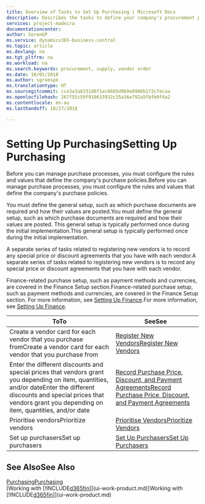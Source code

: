 ```yaml
---
title: Overview of Tasks to Set Up Purchasing | Microsoft Docs
description: Describes the tasks to define your company's procurement policies and set up your purchasing processes.
services: project-madeira
documentationcenter: 
author: SorenGP
ms.service: dynamics365-business-central
ms.topic: article
ms.devlang: na
ms.tgt_pltfrm: na
ms.workload: na
ms.search.keywords: procurement, supply, vendor order
ms.date: 10/01/2018
ms.author: sgroespe
ms.translationtype: HT
ms.sourcegitcommit: cce3a3a8331d8f1ac6665d9b9a9908b172cfecaa
ms.openlocfilehash: 267f55c59f910633932c35a36e792a5fbfb0f4a2
ms.contentlocale: en-au
ms.lasthandoff: 10/27/2018

---
```

# <a name="setting-up-purchasing"></a><span data-ttu-id="00378-103">Setting Up Purchasing</span><span class="sxs-lookup"><span data-stu-id="00378-103">Setting Up Purchasing</span></span>
<span data-ttu-id="00378-104">Before you can manage purchase processes, you must configure the rules and values that define the company's purchase policies.</span><span class="sxs-lookup"><span data-stu-id="00378-104">Before you can manage purchase processes, you must configure the rules and values that define the company's purchase policies.</span></span>

<span data-ttu-id="00378-105">You must define the general setup, such as which purchase documents are required and how their values are posted.</span><span class="sxs-lookup"><span data-stu-id="00378-105">You must define the general setup, such as which purchase documents are required and how their values are posted.</span></span> <span data-ttu-id="00378-106">This general setup is typically performed once during the initial implementation.</span><span class="sxs-lookup"><span data-stu-id="00378-106">This general setup is typically performed once during the initial implementation.</span></span>

<span data-ttu-id="00378-107">A separate series of tasks related to registering new vendors is to record any special price or discount agreements that you have with each vendor.</span><span class="sxs-lookup"><span data-stu-id="00378-107">A separate series of tasks related to registering new vendors is to record any special price or discount agreements that you have with each vendor.</span></span>

<span data-ttu-id="00378-108">Finance-related purchase setup, such as payment methods and currencies, are covered in the Finance Setup section.</span><span class="sxs-lookup"><span data-stu-id="00378-108">Finance-related purchase setup, such as payment methods and currencies, are covered in the Finance Setup section.</span></span> <span data-ttu-id="00378-109">For more information, see [Setting Up Finance](finance-setup-finance.md).</span><span class="sxs-lookup"><span data-stu-id="00378-109">For more information, see [Setting Up Finance](finance-setup-finance.md).</span></span>

| <span data-ttu-id="00378-110">To</span><span class="sxs-lookup"><span data-stu-id="00378-110">To</span></span> | <span data-ttu-id="00378-111">See</span><span class="sxs-lookup"><span data-stu-id="00378-111">See</span></span> |
| --- | --- |
| <span data-ttu-id="00378-112">Create a vendor card for each vendor that you purchase from</span><span class="sxs-lookup"><span data-stu-id="00378-112">Create a vendor card for each vendor that you purchase from</span></span>|[<span data-ttu-id="00378-113">Register New Vendors</span><span class="sxs-lookup"><span data-stu-id="00378-113">Register New Vendors</span></span>](purchasing-how-register-new-vendors.md) |
| <span data-ttu-id="00378-114">Enter the different discounts and special prices that vendors grant you depending on item, quantities, and/or date</span><span class="sxs-lookup"><span data-stu-id="00378-114">Enter the different discounts and special prices that vendors grant you depending on item, quantities, and/or date</span></span> |[<span data-ttu-id="00378-115">Record Purchase Price, Discount, and Payment Agreements</span><span class="sxs-lookup"><span data-stu-id="00378-115">Record Purchase Price, Discount, and Payment Agreements</span></span>](purchasing-how-record-purchase-price-discount-payment-agreements.md) |
| <span data-ttu-id="00378-116">Prioritise vendors</span><span class="sxs-lookup"><span data-stu-id="00378-116">Prioritize vendors</span></span> |[<span data-ttu-id="00378-117">Prioritise Vendors</span><span class="sxs-lookup"><span data-stu-id="00378-117">Prioritize Vendors</span></span>](purchasing-how-prioritize-vendors.md) |
| <span data-ttu-id="00378-118">Set up purchasers</span><span class="sxs-lookup"><span data-stu-id="00378-118">Set up purchasers</span></span> |[<span data-ttu-id="00378-119">Set Up Purchasers</span><span class="sxs-lookup"><span data-stu-id="00378-119">Set Up Purchasers</span></span>](purchasing-how-setup-purchasers.md) |

## <a name="see-also"></a><span data-ttu-id="00378-120">See Also</span><span class="sxs-lookup"><span data-stu-id="00378-120">See Also</span></span>
[<span data-ttu-id="00378-121">Purchasing</span><span class="sxs-lookup"><span data-stu-id="00378-121">Purchasing</span></span>](purchasing-manage-purchasing.md)  
<span data-ttu-id="00378-122">[Working with [!INCLUDE[d365fin](includes/d365fin_md.md)]](ui-work-product.md)</span><span class="sxs-lookup"><span data-stu-id="00378-122">[Working with [!INCLUDE[d365fin](includes/d365fin_md.md)]](ui-work-product.md)</span></span>


